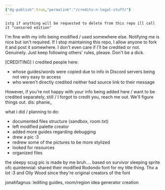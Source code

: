 ```yaml
---
{"dg-publish":true,"permalink":"/credits-n-legal-stuff/"}
---
```


``istg if anything will be requested to delete from this repo ill call it "censored edition"``

I'm fine with my info being modified / used somewhere else. Notifying me is nice but isn't required.
If I stop maintaining this repo, I allow anyone to fork it and post it somewhere. I don't even care if I'll be credited or not. Genuinely. 
Just keep following others' rules, please. Don't be a dick.


\[CREDITING]
I credited people here:
 - whose guides/words were copied due to info in Discord servers being not very easy to access
 - who weren't directly credited neither had source link to their message

However, if you're not happy with your info being added here / want to be credited separately, still / I forgot to credit you, reach me out. We'll figure things out. 
dis: phanie_

what i did / planning to do:
- documented files structure (sandbox, room.txt) 
- left modified palette creator
- added more guides regarding debugging
- drew a pic :3
- redrew some of the pictures to be more stylized
- looked for resources
- organized files

the sleepy scug pic is made by me bruh.... based on survivor sleeping sprite ofc
quintennial: shared their modified Rodondo font for my title thing. Thx a lot :3
and Olly Wood since they're original creators of the font

jonahfagnus: lediting guides, room/region idea generator creation

